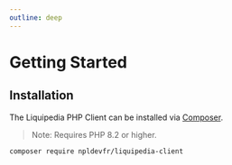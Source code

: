 ```yaml
---
outline: deep
---
```


# Getting Started

## Installation

The Liquipedia PHP Client can be installed via [Composer](https://getcomposer.org/).

> Note: Requires PHP 8.2 or higher.


```bash
composer require npldevfr/liquipedia-client
```

